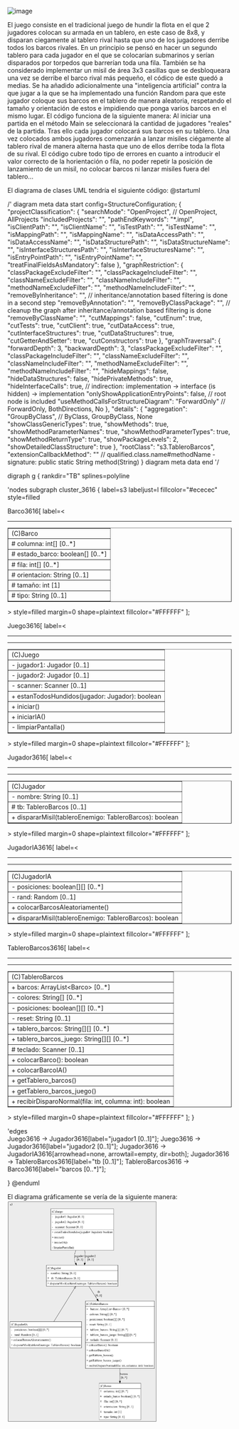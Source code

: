 ![image](https://github.com/user-attachments/assets/35b472af-5a6e-4116-bdc6-4da647170a6b)


El juego consiste en el tradicional juego de hundir la flota en el que 2 jugadores colocan su armada en un tablero, en este caso de 8x8, y disparan ciegamente al tablero rival hasta que uno de los jugadores derribe todos los barcos rivales.
En un principio se pensó en hacer un segundo tablero para cada jugador en el que se colocarían submarinos y serían disparados por torpedos que barrerían toda una fila.
También se ha considerado implementar un misil de área 3x3 casillas que se desbloqueara una vez se derribe el barco rival más pequeño, el códico de este quedó a medias.
Se ha añadido adicionalmente una "inteligencia artificial" contra la que jugar a la que se ha implementado una función Random para que este jugador coloque sus barcos en el tablero de manera aleatoria, respetando el tamaño y orientación de estos e impidiendo que ponga varios barcos en el mismo lugar.
El código funciona de la siguiente manera:
Al iniciar una partida en el método Main se seleccionará la cantidad de jugadores "reales" de la partida.
Tras ello cada jugador colocará sus barcos en su tablero.
Una vez colocados ambos jugadores comenzarán a lanzar misiles ciégamente al tablero rival de manera alterna hasta que uno de ellos derribe toda la flota de su rival.
El código cubre todo tipo de errores en cuanto a introducir el valor correcto de la horientación o fila, no poder repetir la posición de lanzamiento de un misil, no colocar barcos ni lanzar misiles fuera del tablero...

El diagrama de clases UML tendría el siguiente código:
@startuml

/' diagram meta data start
config=StructureConfiguration;
{
"projectClassification": {
"searchMode": "OpenProject", // OpenProject, AllProjects
"includedProjects": "",
"pathEndKeywords": "*.impl",
"isClientPath": "",
"isClientName": "",
"isTestPath": "",
"isTestName": "",
"isMappingPath": "",
"isMappingName": "",
"isDataAccessPath": "",
"isDataAccessName": "",
"isDataStructurePath": "",
"isDataStructureName": "",
"isInterfaceStructuresPath": "",
"isInterfaceStructuresName": "",
"isEntryPointPath": "",
"isEntryPointName": "",
"treatFinalFieldsAsMandatory": false
},
"graphRestriction": {
"classPackageExcludeFilter": "",
"classPackageIncludeFilter": "",
"classNameExcludeFilter": "",
"classNameIncludeFilter": "",
"methodNameExcludeFilter": "",
"methodNameIncludeFilter": "",
"removeByInheritance": "", // inheritance/annotation based filtering is done in a second step
"removeByAnnotation": "",
"removeByClassPackage": "", // cleanup the graph after inheritance/annotation based filtering is done
"removeByClassName": "",
"cutMappings": false,
"cutEnum": true,
"cutTests": true,
"cutClient": true,
"cutDataAccess": true,
"cutInterfaceStructures": true,
"cutDataStructures": true,
"cutGetterAndSetter": true,
"cutConstructors": true
},
"graphTraversal": {
"forwardDepth": 3,
"backwardDepth": 3,
"classPackageExcludeFilter": "",
"classPackageIncludeFilter": "",
"classNameExcludeFilter": "",
"classNameIncludeFilter": "",
"methodNameExcludeFilter": "",
"methodNameIncludeFilter": "",
"hideMappings": false,
"hideDataStructures": false,
"hidePrivateMethods": true,
"hideInterfaceCalls": true, // indirection: implementation -> interface (is hidden) -> implementation
"onlyShowApplicationEntryPoints": false, // root node is included
"useMethodCallsForStructureDiagram": "ForwardOnly" // ForwardOnly, BothDirections, No
},
"details": {
"aggregation": "GroupByClass", // ByClass, GroupByClass, None
"showClassGenericTypes": true,
"showMethods": true,
"showMethodParameterNames": true,
"showMethodParameterTypes": true,
"showMethodReturnType": true,
"showPackageLevels": 2,
"showDetailedClassStructure": true
},
"rootClass": "s3.TableroBarcos",
"extensionCallbackMethod": "" // qualified.class.name#methodName - signature: public static String method(String)
}
diagram meta data end '/



digraph g {
rankdir="TB"
splines=polyline


'nodes
subgraph cluster_3616 {
label=s3
labeljust=l
fillcolor="#ececec"
style=filled

Barco3616[
label=<<TABLE BORDER="1" CELLBORDER="0" CELLPADDING="4" CELLSPACING="0">
<TR><TD ALIGN="LEFT" >(C)Barco</TD></TR>
<HR/>
<TR><TD ALIGN="LEFT" >#   columna: int[] [0..*]</TD></TR>
<TR><TD ALIGN="LEFT" >#   estado_barco: boolean[] [0..*]</TD></TR>
<TR><TD ALIGN="LEFT" >#   fila: int[] [0..*]</TD></TR>
<TR><TD ALIGN="LEFT" >#   orientacion: String [0..1]</TD></TR>
<TR><TD ALIGN="LEFT" >#   tamaño: int [1]</TD></TR>
<TR><TD ALIGN="LEFT" >#   tipo: String [0..1]</TD></TR>
</TABLE>>
style=filled
margin=0
shape=plaintext
fillcolor="#FFFFFF"
];

Juego3616[
label=<<TABLE BORDER="1" CELLBORDER="0" CELLPADDING="4" CELLSPACING="0">
<TR><TD ALIGN="LEFT" >(C)Juego</TD></TR>
<HR/>
<TR><TD ALIGN="LEFT" >-   jugador1: Jugador [0..1]</TD></TR>
<TR><TD ALIGN="LEFT" >-   jugador2: Jugador [0..1]</TD></TR>
<TR><TD ALIGN="LEFT" >-   scanner: Scanner [0..1]</TD></TR>
<HR/>
<TR><TD ALIGN="LEFT" >+ estanTodosHundidos(jugador: Jugador): boolean</TD></TR>
<TR><TD ALIGN="LEFT" >+ iniciar()</TD></TR>
<TR><TD ALIGN="LEFT" >+ iniciarIA()</TD></TR>
<TR><TD ALIGN="LEFT" >- limpiarPantalla()</TD></TR>
</TABLE>>
style=filled
margin=0
shape=plaintext
fillcolor="#FFFFFF"
];

Jugador3616[
label=<<TABLE BORDER="1" CELLBORDER="0" CELLPADDING="4" CELLSPACING="0">
<TR><TD ALIGN="LEFT" >(C)Jugador</TD></TR>
<HR/>
<TR><TD ALIGN="LEFT" >-   nombre: String [0..1]</TD></TR>
<TR><TD ALIGN="LEFT" >#   tb: TableroBarcos [0..1]</TD></TR>
<HR/>
<TR><TD ALIGN="LEFT" >+ dispararMisil(tableroEnemigo: TableroBarcos): boolean</TD></TR>
</TABLE>>
style=filled
margin=0
shape=plaintext
fillcolor="#FFFFFF"
];

JugadorIA3616[
label=<<TABLE BORDER="1" CELLBORDER="0" CELLPADDING="4" CELLSPACING="0">
<TR><TD ALIGN="LEFT" >(C)JugadorIA</TD></TR>
<HR/>
<TR><TD ALIGN="LEFT" >-   posiciones: boolean[][] [0..*]</TD></TR>
<TR><TD ALIGN="LEFT" >-   rand: Random [0..1]</TD></TR>
<HR/>
<TR><TD ALIGN="LEFT" >+ colocarBarcosAleatoriamente()</TD></TR>
<TR><TD ALIGN="LEFT" >+ dispararMisil(tableroEnemigo: TableroBarcos): boolean</TD></TR>
</TABLE>>
style=filled
margin=0
shape=plaintext
fillcolor="#FFFFFF"
];

TableroBarcos3616[
label=<<TABLE BORDER="1" CELLBORDER="0" CELLPADDING="4" CELLSPACING="0">
<TR><TD ALIGN="LEFT" >(C)TableroBarcos</TD></TR>
<HR/>
<TR><TD ALIGN="LEFT" >+   barcos: ArrayList&lt;Barco&gt; [0..*]</TD></TR>
<TR><TD ALIGN="LEFT" >-   colores: String[] [0..*]</TD></TR>
<TR><TD ALIGN="LEFT" >-   posiciones: boolean[][] [0..*]</TD></TR>
<TR><TD ALIGN="LEFT" >-   reset: String [0..1]</TD></TR>
<TR><TD ALIGN="LEFT" >+   tablero_barcos: String[][] [0..*]</TD></TR>
<TR><TD ALIGN="LEFT" >+   tablero_barcos_juego: String[][] [0..*]</TD></TR>
<TR><TD ALIGN="LEFT" >#   teclado: Scanner [0..1]</TD></TR>
<HR/>
<TR><TD ALIGN="LEFT" >+ colocarBarco(): boolean</TD></TR>
<TR><TD ALIGN="LEFT" >+ colocarBarcoIA()</TD></TR>
<TR><TD ALIGN="LEFT" >+ getTablero_barcos()</TD></TR>
<TR><TD ALIGN="LEFT" >+ getTablero_barcos_juego()</TD></TR>
<TR><TD ALIGN="LEFT" >+ recibirDisparoNormal(fila: int, columna: int): boolean</TD></TR>
</TABLE>>
style=filled
margin=0
shape=plaintext
fillcolor="#FFFFFF"
];
}

'edges    
Juego3616 -> Jugador3616[label="jugador1
[0..1]"];
Juego3616 -> Jugador3616[label="jugador2
[0..1]"];
Jugador3616 -> JugadorIA3616[arrowhead=none, arrowtail=empty, dir=both];
Jugador3616 -> TableroBarcos3616[label="tb
[0..1]"];
TableroBarcos3616 -> Barco3616[label="barcos
[0..*]"];

}
@enduml

El diagrama gráficamente se vería de la siguiente manera:
![img.png](img.png)
